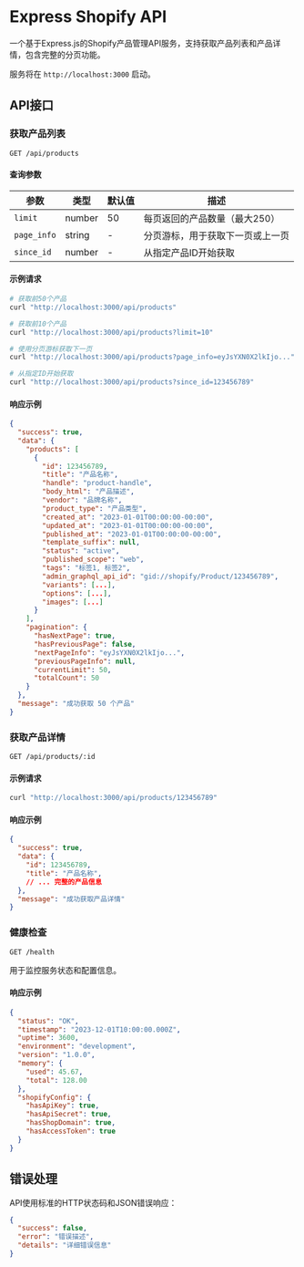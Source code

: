 # Express Shopify API

一个基于Express.js的Shopify产品管理API服务，支持获取产品列表和产品详情，包含完整的分页功能。

服务将在 `http://localhost:3000` 启动。

## API接口

### 获取产品列表

```http
GET /api/products
```

#### 查询参数

| 参数 | 类型 | 默认值 | 描述 |
|------|------|--------|------|
| `limit` | number | 50 | 每页返回的产品数量（最大250） |
| `page_info` | string | - | 分页游标，用于获取下一页或上一页 |
| `since_id` | number | - | 从指定产品ID开始获取 |

#### 示例请求

```bash
# 获取前50个产品
curl "http://localhost:3000/api/products"

# 获取前10个产品
curl "http://localhost:3000/api/products?limit=10"

# 使用分页游标获取下一页
curl "http://localhost:3000/api/products?page_info=eyJsYXN0X2lkIjo..."

# 从指定ID开始获取
curl "http://localhost:3000/api/products?since_id=123456789"
```

#### 响应示例

```json
{
  "success": true,
  "data": {
    "products": [
      {
        "id": 123456789,
        "title": "产品名称",
        "handle": "product-handle",
        "body_html": "产品描述",
        "vendor": "品牌名称",
        "product_type": "产品类型",
        "created_at": "2023-01-01T00:00:00-00:00",
        "updated_at": "2023-01-01T00:00:00-00:00",
        "published_at": "2023-01-01T00:00:00-00:00",
        "template_suffix": null,
        "status": "active",
        "published_scope": "web",
        "tags": "标签1, 标签2",
        "admin_graphql_api_id": "gid://shopify/Product/123456789",
        "variants": [...],
        "options": [...],
        "images": [...]
      }
    ],
    "pagination": {
      "hasNextPage": true,
      "hasPreviousPage": false,
      "nextPageInfo": "eyJsYXN0X2lkIjo...",
      "previousPageInfo": null,
      "currentLimit": 50,
      "totalCount": 50
    }
  },
  "message": "成功获取 50 个产品"
}
```

### 获取产品详情

```http
GET /api/products/:id
```

#### 示例请求

```bash
curl "http://localhost:3000/api/products/123456789"
```

#### 响应示例

```json
{
  "success": true,
  "data": {
    "id": 123456789,
    "title": "产品名称",
    // ... 完整的产品信息
  },
  "message": "成功获取产品详情"
}
```

### 健康检查

```http
GET /health
```

用于监控服务状态和配置信息。

#### 响应示例

```json
{
  "status": "OK",
  "timestamp": "2023-12-01T10:00:00.000Z",
  "uptime": 3600,
  "environment": "development",
  "version": "1.0.0",
  "memory": {
    "used": 45.67,
    "total": 128.00
  },
  "shopifyConfig": {
    "hasApiKey": true,
    "hasApiSecret": true,
    "hasShopDomain": true,
    "hasAccessToken": true
  }
}
```

## 错误处理

API使用标准的HTTP状态码和JSON错误响应：

```json
{
  "success": false,
  "error": "错误描述",
  "details": "详细错误信息"
}
```
